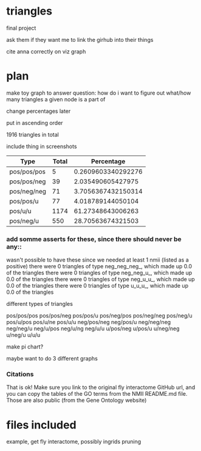 # triangles
final project


ask them if they want me to link the girhub into their things

cite anna correctly on viz graph

# plan

make toy graph to answer question: how do i want to figure out what/how many triangles 
a given node is a part of

change percentages later

put in ascending order

1916 triangles in total

include thing in screenshots

| Type | Total | Percentage |
| ---- | ----- | ---------- |
| pos/pos/pos | 5 | 0.2609603340292276 |
| pos/pos/neg | 39 | 2.035490605427975 |
| pos/neg/neg | 71 | 3.7056367432150314 |
| pos/pos/u | 77 | 4.018789144050104 |
| pos/u/u | 1174 | 61.27348643006263 |
| pos/neg/u | 550 | 28.70563674321503 |


### add somme asserts for these, since there should never be any::

wasn't possible to have these since we needed at least 1 nmii (listed as a positive)
there were 0 triangles of type neg_neg_neg_, which made up 0.0 of the triangles
there were 0 triangles of type neg_neg_u_, which made up 0.0 of the triangles
there were 0 triangles of type neg_u_u_, which made up 0.0 of the triangles
there were 0 triangles of type u_u_u_, which made up 0.0 of the triangles








different types of triangles

pos/pos/pos
pos/pos/neg
pos/pos/u
pos/neg/pos
pos/neg/neg
pos/neg/u
pos/u/pos
pos/u/ne
pos/u/u
neg/pos/neg
neg/pos/u
neg/neg/neg
neg/neg/u
neg/u/pos
neg/u/ng
neg/u/u
u/pos/neg
u/pos/u
u/neg/neg
u/neg/u
u/u/u

make pi chart?


maybe want to do 3 different graphs

### Citations

That is ok! Make sure you link to the original fly interactome GitHub url, and you can copy the tables of the GO terms from the NMII README.md file. Those are also public (from the Gene Ontology website)


# files included

example, get fly interactome, possibly ingrids pruning